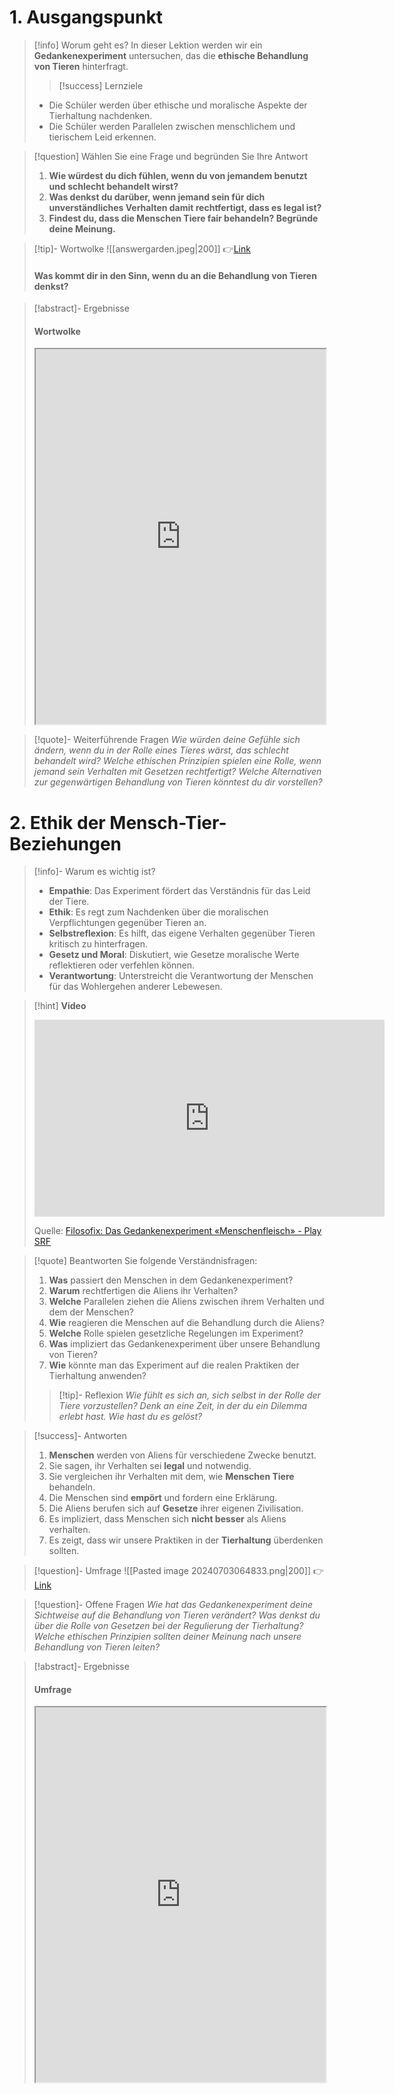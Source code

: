 # 1. Ausgangspunkt
>[!info] Worum geht es?
> In dieser Lektion werden wir ein **Gedankenexperiment** untersuchen, das die **ethische Behandlung von Tieren** hinterfragt. 
>>[!success] Lernziele
>* Die Schüler werden über ethische und moralische Aspekte der Tierhaltung nachdenken.
>* Die Schüler werden Parallelen zwischen menschlichem und tierischem Leid erkennen.

>[!question] Wählen Sie eine Frage und begründen Sie Ihre Antwort
>1. **Wie würdest du dich fühlen, wenn du von jemandem benutzt und schlecht behandelt wirst?**
>2. **Was denkst du darüber, wenn jemand sein für dich unverständliches Verhalten damit rechtfertigt, dass es legal ist?**
>3. **Findest du, dass die Menschen Tiere fair behandeln? Begründe deine Meinung.**

>[!tip]- Wortwolke
>![[answergarden.jpeg|200]]
>👉[Link](https://answergarden.ch/4128136)
>#### Was kommt dir in den Sinn, wenn du an die Behandlung von Tieren denkst?


>[!abstract]- Ergebnisse 
>#### Wortwolke
><iframe width="100%" height="600" src="https://answergarden.ch/4128136" allowfullscreen allow="geolocation *; autoplay; encrypted-media"></iframe>

>[!quote]- Weiterführende Fragen
>*Wie würden deine Gefühle sich ändern, wenn du in der Rolle eines Tieres wärst, das schlecht behandelt wird?*
>*Welche ethischen Prinzipien spielen eine Rolle, wenn jemand sein Verhalten mit Gesetzen rechtfertigt?*
>*Welche Alternativen zur gegenwärtigen Behandlung von Tieren könntest du dir vorstellen?*

# 2. Ethik der Mensch-Tier-Beziehungen
>[!info]- Warum es wichtig ist?
>- **Empathie**: Das Experiment fördert das Verständnis für das Leid der Tiere.
>- **Ethik**: Es regt zum Nachdenken über die moralischen Verpflichtungen gegenüber Tieren an.
>- **Selbstreflexion**: Es hilft, das eigene Verhalten gegenüber Tieren kritisch zu hinterfragen.
>- **Gesetz und Moral**: Diskutiert, wie Gesetze moralische Werte reflektieren oder verfehlen können.
>- **Verantwortung**: Unterstreicht die Verantwortung der Menschen für das Wohlergehen anderer Lebewesen.

>[!hint] **Video**
><iframe width="560" height="315" src="https://www.youtube.com/embed/QBBY04zTaXI?si=8Wvo4BkB0s_-TXmK" title="YouTube video player" frameborder="0" allow="accelerometer; autoplay; clipboard-write; encrypted-media; gyroscope; picture-in-picture; web-share" referrerpolicy="strict-origin-when-cross-origin" allowfullscreen></iframe>
>
>Quelle: [Filosofix: Das Gedankenexperiment «Menschenfleisch» - Play SRF](https://www.srf.ch/play/tv/filosofix/video/filosofix-das-gedankenexperiment-menschenfleisch?urn=urn:srf:video:2f09562a-5c56-4d5d-92fe-a8252b01612d)

>[!quote] Beantworten Sie folgende Verständnisfragen:
>1. **Was** passiert den Menschen in dem Gedankenexperiment?
>2. **Warum** rechtfertigen die Aliens ihr Verhalten?
>3. **Welche** Parallelen ziehen die Aliens zwischen ihrem Verhalten und dem der Menschen?
>4. **Wie** reagieren die Menschen auf die Behandlung durch die Aliens?
>5. **Welche** Rolle spielen gesetzliche Regelungen im Experiment?
>6. **Was** impliziert das Gedankenexperiment über unsere Behandlung von Tieren?
>7. **Wie** könnte man das Experiment auf die realen Praktiken der Tierhaltung anwenden?
>>[!tip]- Reflexion
>>*Wie fühlt es sich an, sich selbst in der Rolle der Tiere vorzustellen?*
>>*Denk an eine Zeit, in der du ein Dilemma erlebt hast. Wie hast du es gelöst?*

>[!success]- Antworten
>1. **Menschen** werden von Aliens für verschiedene Zwecke benutzt.
>2. Sie sagen, ihr Verhalten sei **legal** und notwendig.
>3. Sie vergleichen ihr Verhalten mit dem, wie **Menschen Tiere** behandeln.
>4. Die Menschen sind **empört** und fordern eine Erklärung.
>5. Die Aliens berufen sich auf **Gesetze** ihrer eigenen Zivilisation.
>6. Es impliziert, dass Menschen sich **nicht besser** als Aliens verhalten.
>7. Es zeigt, dass wir unsere Praktiken in der **Tierhaltung** überdenken sollten.

>[!question]- Umfrage
>![[Pasted image 20240703064833.png|200]]
>👉[Link](https://forms.microsoft.com/e/tje5EdeL0e)

>[!question]- Offene Fragen
>*Wie hat das Gedankenexperiment deine Sichtweise auf die Behandlung von Tieren verändert?*
>*Was denkst du über die Rolle von Gesetzen bei der Regulierung der Tierhaltung?*
>*Welche ethischen Prinzipien sollten deiner Meinung nach unsere Behandlung von Tieren leiten?*

>[!abstract]- Ergebnisse
>#### Umfrage
><iframe width="100%" height="600" src="https://forms.microsoft.com/Pages/AnalysisPage.aspx?AnalyzerToken=7cjQXI29k5f7NtCQfy8QqXl2DvosCRkU&id=3JD3sB8inkC07KJqJT_b3gzhkYlYD0VIpERRWTmitHRURFRZTk8xMFFDVzNTRzVXTkdFQjJLU0tEQyQlQCNjPTEu" allowfullscreen allow="geolocation *; autoplay; encrypted-media"></iframe>
